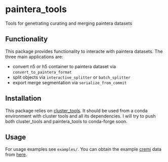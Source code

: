 # paintera_tools

Tools for genetrating curating and merging paintera datasets

## Functionality

This package provides functionality to interacte with paintera datasets.
The three main applications are:
- convert n5 or h5 container to paintera dataset via `convert_to_paintera_format`
- split objects via `interactive_splitter` or `batch_splitter`
- export merge segmentation  via `serialize_from_commit`

## Installation

This package relies on [cluster_tools](https://github.com/constantinpape/cluster_tools).
It should be used from a conda environment with cluster tools and all its dependencies.
I will try to push both cluster_tools and paintera_tools to conda-forge soon.

## Usage

For usage examples see `examples/`. You can obtain the example [cremi](https://cremi.org/) data from [here](https://drive.google.com/open?id=1E6j77gV0iwquSxd7KmmuXghgFcyuP7WW).
